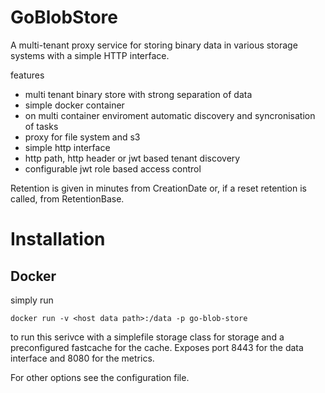 # GoBlobStore
A multi-tenant proxy service for storing binary data in various storage systems with a simple HTTP interface.

features
- multi tenant binary store with strong separation of data
- simple docker container
- on multi container enviroment automatic discovery and syncronisation of tasks
- proxy for file system and s3
- simple http interface
- http path, http header or jwt based tenant discovery 
- configurable jwt role based access control 

Retention is given in minutes from CreationDate or, if a reset retention is called, from RetentionBase.



# Installation

## Docker

simply run 

`docker run -v <host data path>:/data -p go-blob-store`

to run this serivce with a simplefile storage class for storage and a preconfigured fastcache for the cache. Exposes port 8443 for the data interface and 8080 for the metrics.

For other options see the configuration file.